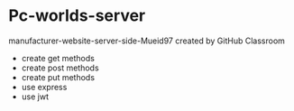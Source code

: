 # Pc-worlds-server
manufacturer-website-server-side-Mueid97 created by GitHub Classroom
- create get methods
- create post methods
- create put methods
- use express
- use jwt
